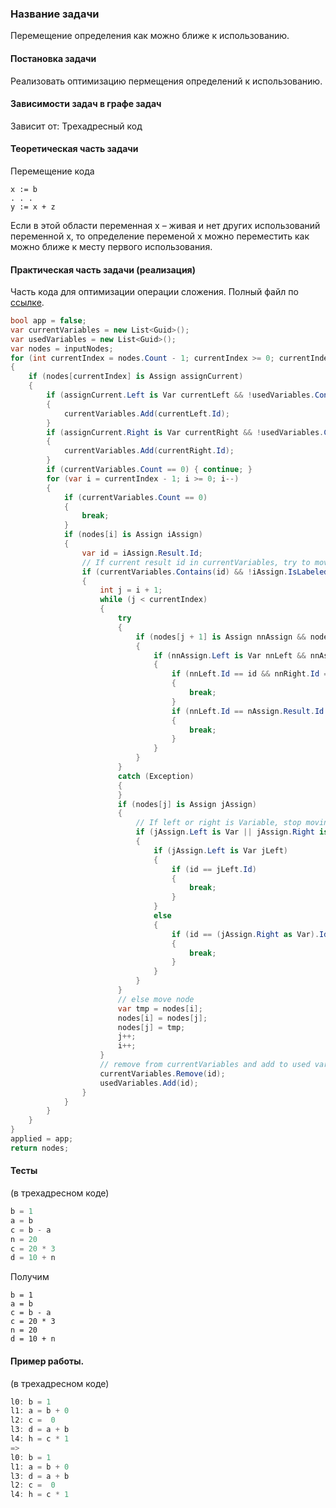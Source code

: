 ### Название задачи
Перемещение определения как можно ближе к использованию.

#### Постановка задачи
Реализовать оптимизацию пермещения определений к использованию.

#### Зависимости задач в графе задач
Зависит от: Трехадресный код

#### Теоретическая часть задачи
Перемещение кода
```
x := b
. . .
y := x + z
```

Если в этой области переменная x – живая и нет других использований переменной x, то определение переменой x можно переместить как можно ближе к месту первого использования.

#### Практическая часть задачи (реализация)
Часть кода для оптимизации операции сложения. Полный файл по [ссылке](https://github.com/Lucky112/mmcs-optimizing-compiler-spring-2018/blob/master/Compiler.Optimizations/DeclarationOptimization.cs).
```csharp
bool app = false;
var currentVariables = new List<Guid>();
var usedVariables = new List<Guid>();
var nodes = inputNodes;
for (int currentIndex = nodes.Count - 1; currentIndex >= 0; currentIndex--)
{
    if (nodes[currentIndex] is Assign assignCurrent)
    {
        if (assignCurrent.Left is Var currentLeft && !usedVariables.Contains(currentLeft.Id))
        {
            currentVariables.Add(currentLeft.Id);
        }
        if (assignCurrent.Right is Var currentRight && !usedVariables.Contains(currentRight.Id))
        {
            currentVariables.Add(currentRight.Id);
        }
        if (currentVariables.Count == 0) { continue; }
        for (var i = currentIndex - 1; i >= 0; i--)
        {
            if (currentVariables.Count == 0)
            {
                break;
            }
            if (nodes[i] is Assign iAssign)
            {
                var id = iAssign.Result.Id;
                // If current result id in currentVariables, try to move it
                if (currentVariables.Contains(id) && !iAssign.IsLabeled)
                {
                    int j = i + 1;
                    while (j < currentIndex)
                    {
                        try
                        {
                            if (nodes[j + 1] is Assign nnAssign && nodes[j] is Assign nAssign)
                            {
                                if (nnAssign.Left is Var nnLeft && nnAssign.Right is Var nnRight)
                                {
                                    if (nnLeft.Id == id && nnRight.Id == nAssign.Result.Id)
                                    {
                                        break;
                                    }
                                    if (nnLeft.Id == nAssign.Result.Id && nnRight.Id == id)
                                    {
                                        break;
                                    }
                                }
                            }
                        }
                        catch (Exception)
                        {
                        }
                        if (nodes[j] is Assign jAssign)
                        {
                            // If left or right is Variable, stop moving
                            if (jAssign.Left is Var || jAssign.Right is Var)
                            {
                                if (jAssign.Left is Var jLeft)
                                {
                                    if (id == jLeft.Id)
                                    {
                                        break;
                                    }
                                }
                                else
                                {
                                    if (id == (jAssign.Right as Var).Id)
                                    {
                                        break;
                                    }
                                }
                            }
                        }
                        // else move node
                        var tmp = nodes[i];
                        nodes[i] = nodes[j];
                        nodes[j] = tmp;
                        j++;
                        i++;
                    }
                    // remove from currentVariables and add to used variables
                    currentVariables.Remove(id);
                    usedVariables.Add(id);
                }
            }
        }
    }
}
applied = app;
return nodes;
```

#### Тесты
(в трехадресном коде)
```csharp
b = 1
a = b
c = b - a  
n = 20
c = 20 * 3
d = 10 + n 
```

Получим
```
b = 1
a = b
c = b - a  
c = 20 * 3
n = 20
d = 10 + n 
```

#### Пример работы.
(в трехадресном коде)
```csharp
l0: b = 1 
l1: a = b + 0
l2: c =  0 
l3: d = a + b 
l4: h = c * 1
=>
l0: b = 1 
l1: a = b + 0 
l3: d = a + b
l2: c =  0  
l4: h = c * 1
```



